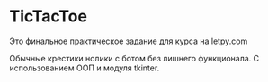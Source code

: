 # TicTacToe

Это финальное практическое задание для курса на letpy.com 

Обычные крестики нолики с ботом без лишнего функционала. С использованием ООП и модуля tkinter. 
